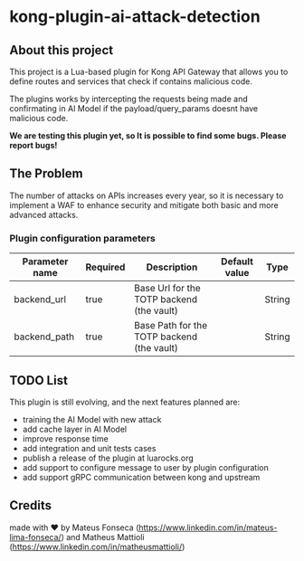 # kong-plugin-ai-attack-detection

## About this project

This project is a Lua-based plugin for Kong API Gateway that allows you to define routes and services that check if contains malicious code.

The plugins works by intercepting the requests being made and confirmating in AI Model if the payload/query_params doesnt have malicious code.

<b>We are testing this plugin yet, so It is possible to find some bugs. Please report bugs!</b>

## The Problem

The number of attacks on APIs increases every year, so it is necessary to implement a WAF to enhance security and mitigate both basic and more advanced attacks.

### Plugin configuration parameters

| Parameter name       | Required | Description | Default value | Type   |
|----------------------|----------|-------------|---------------|--------|
| backend_url          | true         | Base Url for the TOTP backend (the vault)           |               | String |
| backend_path         | true         | Base Path for the TOTP backend (the vault)          |               | String |

## TODO List

This plugin is still evolving, and the next features planned are:

- training the AI Model with new attack
- add cache layer in AI Model
- improve response time
- add integration and unit tests cases
- publish a release of the plugin at luarocks.org
- add support to configure message to user by plugin configuration
- add support gRPC communication between kong and upstream 

## Credits

made with :heart: by Mateus Fonseca (https://www.linkedin.com/in/mateus-lima-fonseca/) and Matheus Mattioli (https://www.linkedin.com/in/matheusmattioli/)